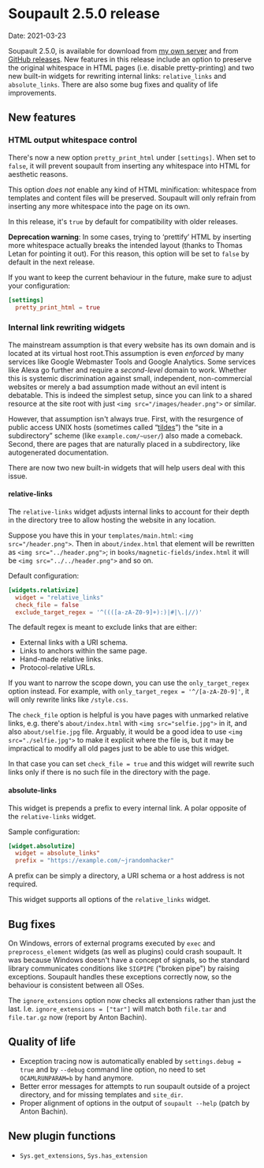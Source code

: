 <h1 id="post-title">Soupault 2.5.0 release</h1>

<p>Date: <time id="post-date">2021-03-23</time> </p>

<p id="post-excerpt">
Soupault 2.5.0, is available for download from <a href="https://files.baturin.org/software/soupault/2.5.0">my own server</a>
and from <a href="https://github.com/dmbaturin/soupault/releases/tag/2.5.0">GitHub releases</a>.
New features in this release include an option to preserve the original whitespace in HTML pages (i.e. disable pretty-printing)
and two new built-in widgets for rewriting internal links: <code>relative_links</code> and <code>absolute_links</code>.
There are also some bug fixes and quality of life improvements.
</p>

## New features

### HTML output whitespace control

There's now a new option `pretty_print_html` under `[settings]`. When set to `false`, it will prevent soupault from inserting any whitespace into HTML for aesthetic reasons.

This option *does not* enable any kind of HTML minification: whitespace from templates and content files will be preserved.
Soupault will only refrain from inserting any more whitespace into the page on its own.

In this release, it's `true` by default for compatibility with older releases.

**Deprecation warning**: In some cases, trying to ‘prettify’ HTML by inserting more whitespace actually breaks the intended layout (thanks to Thomas Letan for pointing it out).
For this reason, this option will be set to `false` by default in the next release.

If you want to keep the current behaviour in the future, make sure to adjust your configuration:

```toml
[settings]
  pretty_print_html = true
```

### Internal link rewriting widgets

The mainstream assumption is that every website has its own domain and is located at its virtual host root.<fn>This assumption is even <em>enforced</em>
by many services like Google Webmaster Tools and Google Analytics. Some services like Alexa go further and require a <em>second-level</em> domain to work.
Whether this is systemic discrimination against small, independent, non-commercial websites or merely a bad assumption made without an evil intent is debatable.</fn>
This is indeed the simplest setup, since you can link to a shared resource at the site root with just `<img src="/images/header.png">` or similar.

However, that assumption isn't always true. First, with the resurgence of public access UNIX hosts (sometimes called “[tildes](https://tildeverse.org/)”)
the “site in a subdirectory” scheme (like `example.com/~user/`) also made a comeback. Second, there are pages that are naturally placed in a subdirectory,
like autogenerated documentation.

There are now two new built-in widgets that will help users deal with this issue.

#### relative-links

The `relative-links` widget adjusts internal links to account for their depth in the directory tree
to allow hosting the website in any location.

Suppose you have this in your `templates/main.html`:
`<img src="/header.png">`. Then in `about/index.html` that element will be rewritten as `<img src="../header.png">`; in `books/magnetic-fields/index.html`
it will be `<img src="../../header.png">` and so on.

Default configuration:

```toml
[widgets.relativize]
  widget = "relative_links"
  check_file = false
  exclude_target_regex = '^((([a-zA-Z0-9]+):)|#|\.|//)'
```

The default regex is meant to exclude links that are either:

* External links with a URI schema.
* Links to anchors within the same page.
* Hand-made relative links.
* Protocol-relative URLs.

If you want to narrow the scope down, you can use the `only_target_regex` option instead.
For example, with `only_target_regex = '^/[a-zA-Z0-9]'`, it will only rewrite links like `/style.css`.

The `check_file` option is helpful is you have pages with unmarked relative links, e.g. there's `about/index.html`
with `<img src="selfie.jpg">` in it, and also `about/selfie.jpg` file. Arguably, it would be a good idea to use
`<img src="./selfie.jpg">` to make it explicit where the file is, but it may be impractical to modify all old pages
just to be able to use this widget.

In that case you can set `check_file = true` and this widget will rewrite such links only if there is no such file
in the directory with the page.

#### absolute-links

This widget is prepends a prefix to every internal link. A polar opposite of the `relative-links` widget.

Sample configuration:

```toml
[widget.absolutize]
  widget = absolute_links"
  prefix = "https://example.com/~jrandomhacker"
```

A prefix can be simply a directory, a URI schema or a host address is not required.

This widget supports all options of the `relative_links` widget.

## Bug fixes

On Windows, errors of external programs executed by `exec` and `preprocess_element` widgets (as well as plugins) could crash soupault.
It was because Windows doesn't have a concept of signals, so the standard library communicates conditions like `SIGPIPE` ("broken pipe") by raising exceptions.
Soupault handles these exceptions correctly now, so the behaviour is consistent between all OSes.

The `ignore_extensions` option now checks all extensions rather than just the last. I.e. `ignore_extensions = ["tar"]` will match both `file.tar` and `file.tar.gz` now (report by Anton Bachin).

## Quality of life

* Exception tracing now is automatically enabled by `settings.debug = true` and by `--debug` command line option, no need to set `OCAMLRUNPARAM=b` by hand anymore.
* Better error messages for attempts to run soupault outside of a project directory, and for missing templates and `site_dir`.
* Proper alignment of options in the output of `soupault --help` (patch by Anton Bachin).

## New plugin functions

* `Sys.get_extensions`, `Sys.has_extension`
